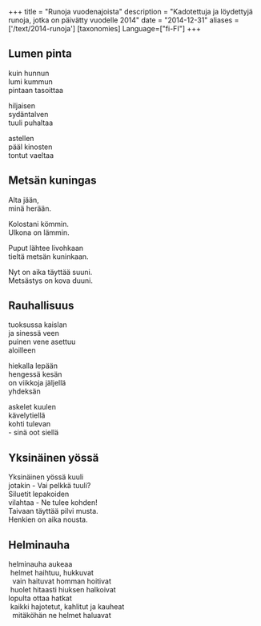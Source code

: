 +++
title = "Runoja vuodenajoista"
description = "Kadotettuja ja löydettyjä runoja, jotka on päivätty vuodelle 2014"
date = "2014-12-31"
aliases = ['/text/2014-runoja']
[taxonomies]
Language=["fi-FI"]
+++

## Lumen pinta

kuin hunnun\
lumi kummun\
pintaan tasoittaa

hiljaisen\
sydäntalven\
tuuli puhaltaa

astellen\
pääl kinosten\
tontut vaeltaa

## Metsän kuningas

Alta jään,\
minä herään.

Kolostani kömmin.\
Ulkona on lämmin.

Puput lähtee livohkaan\
tieltä metsän kuninkaan.

Nyt on aika täyttää suuni.\
Metsästys on kova duuni.

## Rauhallisuus

tuoksussa kaislan\
ja sinessä veen\
puinen vene asettuu\
aloilleen

hiekalla lepään\
hengessä kesän\
on viikkoja jäljellä\
yhdeksän

askelet kuulen\
kävelytiellä\
kohti tulevan\
\- sinä oot siellä

## Yksinäinen yössä

Yksinäinen yössä kuuli\
jotakin - Vai pelkkä tuuli?\
Siluetit lepakoiden\
vilahtaa - Ne tulee kohden!\
Taivaan täyttää pilvi musta.\
Henkien on aika nousta.

## Helminauha

helminauha aukeaa\
&nbsp;helmet haihtuu, hukkuvat\
&nbsp;&nbsp;vain haituvat homman hoitivat\
&nbsp;huolet hitaasti hiuksen halkoivat\
lopulta ottaa hatkat\
&nbsp;kaikki hajotetut, kahlitut ja kauheat\
&nbsp;&nbsp;mitäköhän ne helmet haluavat
